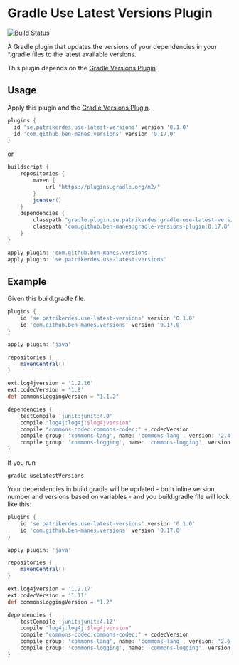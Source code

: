 # Gradle Use Latest Versions Plugin

[![Build Status](https://travis-ci.org/patrikerdes/gradle-use-latest-versions-plugin.svg?branch=master)](https://travis-ci.org/patrikerdes/gradle-use-latest-versions-plugin)

A Gradle plugin that updates the versions of your dependencies in your *.gradle files to the latest available versions.

This plugin depends on the [Gradle Versions Plugin](https://github.com/ben-manes/gradle-versions-plugin).

## Usage

Apply this plugin and the [Gradle Versions Plugin](https://github.com/ben-manes/gradle-versions-plugin).

```groovy
plugins {
  id 'se.patrikerdes.use-latest-versions' version '0.1.0'
  id 'com.github.ben-manes.versions' version '0.17.0'
}
```

or

```groovy
buildscript {
    repositories {
        maven {
            url "https://plugins.gradle.org/m2/"
        }
        jcenter()
    }
    dependencies {
        classpath "gradle.plugin.se.patrikerdes:gradle-use-latest-versions-plugin:0.1.0"
        classpath 'com.github.ben-manes:gradle-versions-plugin:0.17.0'
    }
}

apply plugin: 'com.github.ben-manes.versions'
apply plugin: 'se.patrikerdes.use-latest-versions'

```

## Example

Given this build.gradle file:

```groovy
plugins {
    id 'se.patrikerdes.use-latest-versions' version '0.1.0'
    id 'com.github.ben-manes.versions' version '0.17.0'
}

apply plugin: 'java'

repositories {
    mavenCentral()
}

ext.log4jversion = '1.2.16'
ext.codecVersion = '1.9'
def commonsLoggingVersion = "1.1.2"

dependencies {
    testCompile 'junit:junit:4.0'
    compile "log4j:log4j:$log4jversion"
    compile "commons-codec:commons-codec:" + codecVersion
    compile group: 'commons-lang', name: 'commons-lang', version: '2.4'
    compile group: 'commons-logging', name: 'commons-logging', version: commonsLoggingVersion
}
```

If you run

```
gradle useLatestVersions
```

Your dependencies in build.gradle will be updated - both inline version number and versions based on variables - and you build.gradle file will look like this:

```groovy
plugins {
    id 'se.patrikerdes.use-latest-versions' version '0.1.0'
    id 'com.github.ben-manes.versions' version '0.17.0'
}

apply plugin: 'java'

repositories {
    mavenCentral()
}

ext.log4jversion = '1.2.17'
ext.codecVersion = '1.11'
def commonsLoggingVersion = "1.2"

dependencies {
    testCompile 'junit:junit:4.12'
    compile "log4j:log4j:$log4jversion"
    compile "commons-codec:commons-codec:" + codecVersion
    compile group: 'commons-lang', name: 'commons-lang', version: '2.6'
    compile group: 'commons-logging', name: 'commons-logging', version: commonsLoggingVersion
}
```
